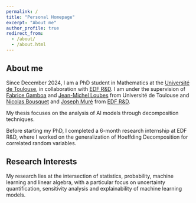 ```yaml
---
permalink: /
title: "Personal Homepage"
excerpt: "About me"
author_profile: true
redirect_from:
  - /about/
  - /about.html
---
```


## About me

Since December 2024, I am a PhD student in Mathematics at the [Université de Toulouse](https://www.univ-tlse3.fr/), in collaboration with [EDF R&D](https://www.edf.fr/groupe-edf/inventer-l-avenir-de-l-energie/r-d-un-savoir-faire-mondial). I am under the supervision of [Fabrice Gamboa](https://www.math.univ-toulouse.fr/~gamboa/) and [Jean-Michel Loubes](https://perso.math.univ-toulouse.fr/loubes/) from Université de Toulouse and [Nicolas Bousquet](https://perso.lpsm.paris/~bousquet/) and [Joseph Muré](https://josephmure.wordpress.com/) from [EDF R&D](https://www.edf.fr/groupe-edf/inventer-l-avenir-de-l-energie/r-d-un-savoir-faire-mondial).

My thesis focuses on the analysis of AI models through decomposition techniques.

Before starting my PhD, I completed a 6-month research internship at EDF R&D, where I worked on the generalization of Hoeffding Decomposition for correlated random variables.

## Research Interests

My research lies at the intersection of statistics, probability, machine learning and linear algebra, with a particular focus on uncertainty quantification, sensitivity analysis and explainability of machine learning models.
